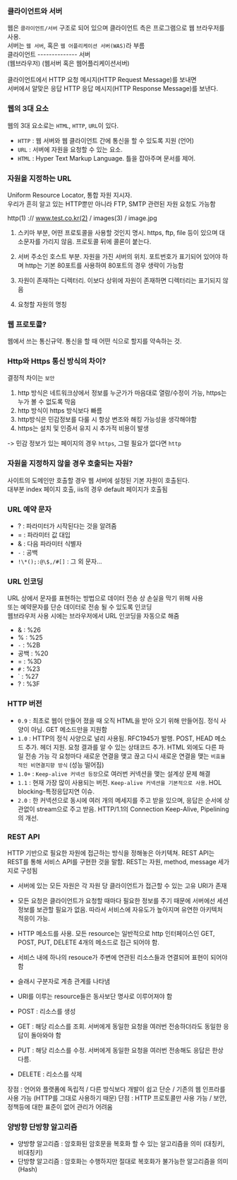 ### 클라이언트와 서버

웹은 `클라이언트/서버` 구조로 되어 있으며 클라이언트 측은 프로그램으로 웹 브라우저를 사용.<br/>
서버는 `웹 서버`, 혹은 `웹 어플리케이션 서버(WAS)`라 부름<br/>
클라이언트 -------------- 서버<br/>
(웹브라우저) (웹서버 혹은 웹어플리케이션서버)
<br/><br/>
클라이언트에서 HTTP 요청 메시지(HTTP Request Message)를 보내면<br/>
서버에서 알맞은 응답 HTTP 응답 메시지(HTTP Response Message)를 보낸다.

### 웹의 3대 요소

웹의 3대 요소로는 `HTML`, `HTTP`, `URL`이 있다.

- `HTTP` : 웹 서버와 웹 클라이언트 간에 통신을 할 수 있도록 지원 (언어)
- `URL` : 서버에 자원을 요청할 수 있는 요소.
- `HTML` : Hyper Text Markup Language. 틀을 잡아주며 문서를 제어.

### 자원을 지정하는 URL

Uniform Resource Locator, 통합 자원 지시자.<br/>
우리가 흔히 알고 있는 HTTP뿐만 아니라 FTP, SMTP 관련된 자원 요청도 가능함

http(1) :// www.test.co.kr(2) / images(3) / image.jpg

1. 스키마 부분, 어떤 프로토콜을 사용할 것인지 명시.
   https, ftp, file 등이 있으며 대소문자를 가리지 않음.
   프로토콜 뒤에 콜론이 붙는다.

2. 서버 주소인 호스트 부분. 자원을 가진 서버의 위치.
   포트번호가 표기되어 있어야 하며 http는 기본 80포트를 사용하여 80포트의 경우 생략이 가능함

3. 자원이 존재하는 디렉터리. 이보다 상위에 자원이 존재하면 디렉터리는 표기되지 않음

4. 요청할 자원의 명칭

### 웹 프로토콜?

웹에서 쓰는 통신규약.
통신을 할 때 어떤 식으로 할지를 약속하는 것.

### Http와 Https 통신 방식의 차이?

결정적 차이는 `보안`

1. http 방식은 네트워크상에서 정보를 누군가가 마음대로 열람/수정이 가능, https는 누가 볼 수 없도록 막음
2. http 방식이 https 방식보다 빠름
3. http방식은 민감정보를 다룰 시 항상 변조와 해킹 가능성을 생각해야함
4. https는 설치 및 인증서 유지 시 추가적 비용이 발생

-> 민감 정보가 있는 페이지의 경우 `https`, 그럴 필요가 없다면 `http`

### 자원을 지정하지 않을 경우 호출되는 자원?

사이트의 도메인만 호출할 경우 웹 서버에 설정된 기본 자원이 호출된다.<br/>
대부분 index 페이지 호출, iis의 경우 default 페이지가 호출됨

### URL 예약 문자

- ? : 파라미터가 시작된다는 것을 알려줌
- = : 파라미터 값 대입
- & : 다음 파라미터 식별자
- `-` : 공백
- `!\*();:@\$,/#[]` : 그 외 문자...

### URL 인코딩

URL 상에서 문자를 표현하는 방법으로 데이터 전송 상 손실을 막기 위해 사용<br/>
또는 예약문자를 단순 데이터로 전송 될 수 있도록 인코딩<br/>
웹브라우저 사용 시에는 브라우저에서 URL 인코딩을 자동으로 해줌

- & : %26
- % : %25
- `-` : %2B
- 공백 : %20
- = : %3D
- `#` : %23
- ` : %27
- ? : %3F

### HTTP 버전

- `0.9` : 최초로 웹이 만들어 졌을 때 오직 HTML을 받아 오기 위해 만들어짐. 정식 사양이 아님.
  GET 메소드만을 지원함
- `1.0` : HTTP의 정식 사양으로 널리 사용됨. RFC1945가 발행.
  POST, HEAD 메소드 추가. 헤더 지원. 요청 결과를 알 수 있는 상태코드 추가.
  HTML 외에도 다른 파일 전송 가능
  각 요청마다 새로운 연결을 맺고 끊고 다시 새로운 연결을 맺는 `비효율적인 비연결지향 방식` (성능 떨어짐)
- `1.0+` : `Keep-alive 커넥션 등장`으로 여러번 커넥션을 맺는 설계상 문제 해결
- `1.1` : 현재 가장 많이 사용되는 버전. `Keep-alive 커넥션을 기본적으로 사용`. HOL blocking-특정응답지연 이슈.
- `2.0` : 한 커넥션으로 동시에 여러 개의 메세지를 주고 받을 있으며, 응답은 순서에 상관없이 stream으로 주고 받음. HTTP/1.1의 Connection Keep-Alive, Pipelining의 개선.

### REST API

HTTP 기반으로 필요한 자원에 접근하는 방식을 정해놓은 아키텍쳐.
REST API는 REST를 통해 서비스 API를 구현한 것을 말함.
REST는 자원, method, message 세가지로 구성됨

- 서버에 있는 모든 자원은 각 자원 당 클라이언트가 접근할 수 있는 고유 URI가 존재
- 모든 요청은 클라이언트가 요청할 때마다 필요한 정보를 주기 때문에 서버에선 세션 정보를 보관할 필요가 없음. 따라서 서비스에 자유도가 높아지며 유연한 아키텍처 적응이 가능.
- HTTP 메소드를 사용. 모든 resource는 일반적으로 http 인터페이스인 GET, POST, PUT, DELETE 4개의 메소드로 접근 되어야 함.
- 서비스 내에 하나의 resouce가 주변에 연관된 리소스들과 연결되어 표현이 되어야 함
- 슬래시 구분자로 계층 관계를 나타냄
- URI를 이루는 resource들은 동사보단 명사로 이루어져야 함

- POST : 리소스를 생성
- GET : 해당 리소스를 조회. 서버에게 동일한 요청을 여러번 전송하더라도 동일한 응답이 돌아와야 함
- PUT : 해당 리소스를 수정. 서버에게 동일한 요청을 여러번 전송해도 응답은 한상 다름.
- DELETE : 리소스를 삭제

장점 : 언어와 플랫폼에 독립적 / 다른 방식보다 개발이 쉽고 단순 / 기존의 웹 인프라를 사용 가능 (HTTP를 그대로 사용하기 때문)
단점 : HTTP 프로토콜만 사용 가능 / 보안, 정책등에 대한 표준이 없어 관리가 어려움

### 양방향 단방향 알고리즘

- 양방향 알고리즘 : 암호화된 암호문을 복호화 할 수 있는 알고리즘을 의미 (대칭키, 비대칭키)
- 단방향 알고리즘 : 암호화는 수행하지만 절대로 복호화가 불가능한 알고리즘을 의미 (Hash)